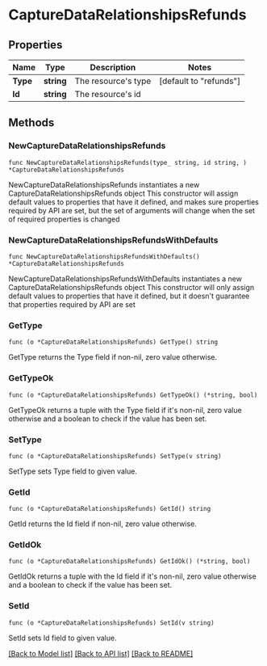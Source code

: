 # CaptureDataRelationshipsRefunds

## Properties

Name | Type | Description | Notes
------------ | ------------- | ------------- | -------------
**Type** | **string** | The resource&#39;s type | [default to "refunds"]
**Id** | **string** | The resource&#39;s id | 

## Methods

### NewCaptureDataRelationshipsRefunds

`func NewCaptureDataRelationshipsRefunds(type_ string, id string, ) *CaptureDataRelationshipsRefunds`

NewCaptureDataRelationshipsRefunds instantiates a new CaptureDataRelationshipsRefunds object
This constructor will assign default values to properties that have it defined,
and makes sure properties required by API are set, but the set of arguments
will change when the set of required properties is changed

### NewCaptureDataRelationshipsRefundsWithDefaults

`func NewCaptureDataRelationshipsRefundsWithDefaults() *CaptureDataRelationshipsRefunds`

NewCaptureDataRelationshipsRefundsWithDefaults instantiates a new CaptureDataRelationshipsRefunds object
This constructor will only assign default values to properties that have it defined,
but it doesn't guarantee that properties required by API are set

### GetType

`func (o *CaptureDataRelationshipsRefunds) GetType() string`

GetType returns the Type field if non-nil, zero value otherwise.

### GetTypeOk

`func (o *CaptureDataRelationshipsRefunds) GetTypeOk() (*string, bool)`

GetTypeOk returns a tuple with the Type field if it's non-nil, zero value otherwise
and a boolean to check if the value has been set.

### SetType

`func (o *CaptureDataRelationshipsRefunds) SetType(v string)`

SetType sets Type field to given value.


### GetId

`func (o *CaptureDataRelationshipsRefunds) GetId() string`

GetId returns the Id field if non-nil, zero value otherwise.

### GetIdOk

`func (o *CaptureDataRelationshipsRefunds) GetIdOk() (*string, bool)`

GetIdOk returns a tuple with the Id field if it's non-nil, zero value otherwise
and a boolean to check if the value has been set.

### SetId

`func (o *CaptureDataRelationshipsRefunds) SetId(v string)`

SetId sets Id field to given value.



[[Back to Model list]](../README.md#documentation-for-models) [[Back to API list]](../README.md#documentation-for-api-endpoints) [[Back to README]](../README.md)


